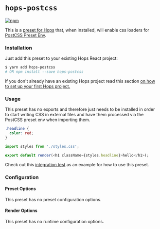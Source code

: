 # `hops-postcss`

[![npm](https://img.shields.io/npm/v/hops-postcss.svg)](https://www.npmjs.com/package/hops-postcss)

[//]: # 'TODO: add general section about presets, how to install them, how to register them, how to configure them to main Hops readme'

This is a [preset for Hops](https://missing-link-explain-what-are-presets) that, when installed, will enable css loaders for [PostCSS Preset Env](https://github.com/csstools/postcss-preset-env).

### Installation

Just add this preset to your existing Hops React project:

```bash
$ yarn add hops-postcss
# OR npm install --save hops-postcss
```

[//]: # 'TODO: add general section about setting up a basic hops project to main Hops readme'

If you don't already have an existing Hops project read this section [on how to set up your first Hops project.](https://missing-link-explain-quick-start)

### Usage

This preset has no exports and therefore just needs to be installed in order to start writing CSS in external files and have them processed via the PostCSS preset env when importing them.

```css
.headline {
  color: red;
}
```

```javascript
import styles from './styles.css';

export default render(<h1 className={styles.headline}>hello</h1>);
```

Check out this [integration test](https://github.com/xing/hops/tree/next/packages/spec/integration/postcss) as an example for how to use this preset.

### Configuration

#### Preset Options

This preset has no preset configuration options.

#### Render Options

This preset has no runtime configuration options.
